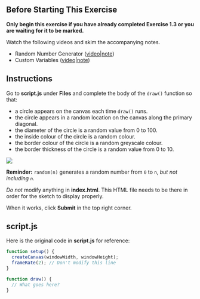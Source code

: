## Before Starting This Exercise

**Only begin this exercise if you have already completed Exercise 1.3 or you are waiting for it to be marked.**

Watch the following videos and skim the accompanying notes.

* Random Number Generator ([video](https://www.youtube.com/watch?v=DzP0h8f6fLI&list=PLVD25niNi0BnKbPM0lUEfNYcWixQZ98cY&index=13)|[note](https://github.com/MissStrong/ICS2O/blob/main/Notes/Unit%201/04.1%20Random%20Number%20Generator.md))
* Custom Variables ([video](https://www.youtube.com/watch?v=Qj0AOFwUXmE&list=PLVD25niNi0BnKbPM0lUEfNYcWixQZ98cY&index=14)|[note](https://github.com/MissStrong/ICS2O/blob/main/Notes/Unit%201/04.2%20Custom%20Variables.md))

## Instructions

Go to **script.js** under **Files** and complete the body of the `draw()` function so that:
* a circle appears on the canvas each time `draw()` runs.
* the circle appears in a random location on the canvas along the primary diagonal.
* the diameter of the circle is a random value from 0 to 100.
* the inside colour of the circle is a random colour.
* the border colour of the circle is a random greyscale colour.
* the border thickness of the circle is a random value from 0 to 10.

![](https://raw.githubusercontent.com/MissStrong/ICS2O/main/Images/Random_Circles4.gif)

**Reminder:** `random(n)` generates a random number from `0` to `n`, *but not including `n`*.

*Do not* modify anything in **index.html**. This HTML file needs to be there in order for the sketch to display properly.

When it works, click **Submit** in the top right corner. 

## script.js

Here is the original code in **script.js** for reference:

```javascript
function setup() {
  createCanvas(windowWidth, windowHeight);
  frameRate(2); // Don't modify this line
}

function draw() {
  // What goes here?
}
```
